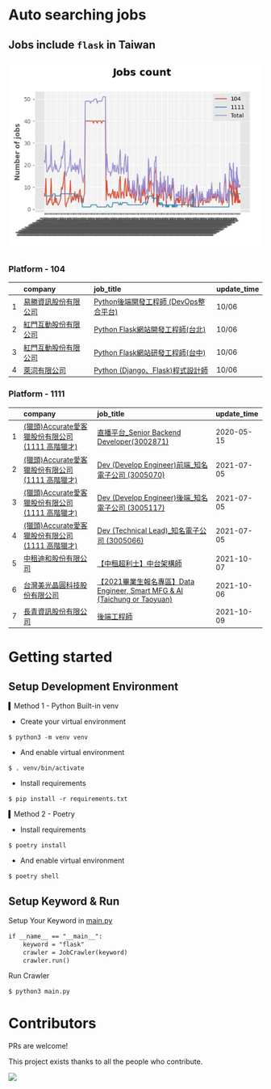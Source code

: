 # Auto searching jobs

## Jobs include `flask` in Taiwan 

 ![image](./doc/plot_img.jpg)


### Platform - 104


|    | company                                                                              | job_title                                                                                   | update_time   |
|---:|:-------------------------------------------------------------------------------------|:--------------------------------------------------------------------------------------------|:--------------|
|  1 | [易勝資訊股份有限公司](https://www.104.com.tw/company/1a2x6bj8og?jobsource=jolist_a_relevance) | [Python後端開發工程師 (DevOps整合平台)](https://www.104.com.tw/job/7asvo?jobsource=jolist_a_relevance) | 10/06         |
|  2 | [紅門互動股份有限公司](https://www.104.com.tw/company/oh4m67k?jobsource=jolist_a_relevance)    | [Python Flask網站開發工程師(台北)](https://www.104.com.tw/job/6xtfl?jobsource=jolist_a_relevance)    | 10/06         |
|  3 | [紅門互動股份有限公司](https://www.104.com.tw/company/oh4m67k?jobsource=jolist_a_relevance)    | [Python Flask網站研發工程師(台中)](https://www.104.com.tw/job/6kf9h?jobsource=jolist_a_relevance)    | 10/06         |
|  4 | [萊泀有限公司](https://www.104.com.tw/company/1a2x6blg3t?jobsource=jolist_a_relevance)     | [Python (Django、Flask)程式設計師](https://www.104.com.tw/job/7cs5e?jobsource=jolist_a_relevance) | 10/06         |

### Platform - 1111


|    | company                                                                    | job_title                                                                                                 | update_time   |
|---:|:---------------------------------------------------------------------------|:----------------------------------------------------------------------------------------------------------|:--------------|
|  1 | [(獵頭)Accurate愛客獵股份有限公司(1111 高階獵才)](https://www.1111.com.tw/corp/69647966/) | [直播平台_Senior Backend Developer(3002871)](https://www.1111.com.tw/job/85960420/)                           | 2020-05-15    |
|  2 | [(獵頭)Accurate愛客獵股份有限公司(1111 高階獵才)](https://www.1111.com.tw/corp/69647966/) | [Dev (Develop Engineer)前端_知名電子公司 (3005070)](https://www.1111.com.tw/job/97460023/)                        | 2021-07-05    |
|  3 | [(獵頭)Accurate愛客獵股份有限公司(1111 高階獵才)](https://www.1111.com.tw/corp/69647966/) | [Dev (Develop Engineer)後端_知名電子公司 (3005117)](https://www.1111.com.tw/job/97460074/)                        | 2021-07-05    |
|  4 | [(獵頭)Accurate愛客獵股份有限公司(1111 高階獵才)](https://www.1111.com.tw/corp/69647966/) | [Dev (Technical Lead)_知名電子公司 (3005066)](https://www.1111.com.tw/job/97459998/)                            | 2021-07-05    |
|  5 | [中租迪和股份有限公司](https://www.1111.com.tw/corp/2850037/)                        | [【中租超利士】中台架構師](https://www.1111.com.tw/job/97507405/)                                                     | 2021-10-07    |
|  6 | [台灣美光晶圓科技股份有限公司](https://www.1111.com.tw/corp/9622349/)                    | [【2021畢業生報名專區】Data Engineer, Smart MFG & AI (Taichung or Taoyuan)](https://www.1111.com.tw/job/97430572/) | 2021-10-06    |
|  7 | [長青資訊股份有限公司](https://www.1111.com.tw/corp/71694811/)                       | [後端工程師](https://www.1111.com.tw/job/85012186/)                                                            | 2021-10-09    |



# Getting started
## Setup Development Environment
▍Method 1 - Python Built-in venv

- Create your virtual environment
```
$ python3 -m venv venv
```
- And enable virtual environment
```
$ . venv/bin/activate
```
- Install requirements
```
$ pip install -r requirements.txt 
```

▍Method 2 - Poetry
- Install requirements
```
$ poetry install
```
- And enable virtual environment
```
$ poetry shell
```

## Setup Keyword & Run

Setup Your Keyword in [main.py](./main.py#L88)
```
if __name__ == "__main__":
    keyword = "flask"
    crawler = JobCrawler(keyword)
    crawler.run()
```

Run Crawler
```
$ python3 main.py
```

# Contributors
PRs are welcome!

This project exists thanks to all the people who contribute.

<a href="https://github.com/hsuanchi/auto-search-flask-job/graphs/contributors">
  <img src="https://contrib.rocks/image?repo=hsuanchi/auto-search-flask-job"/>
</a>
